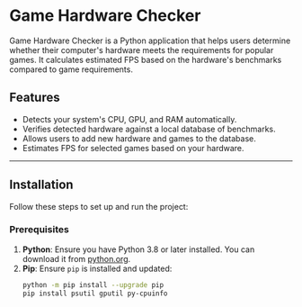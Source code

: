 # Game Hardware Checker

Game Hardware Checker is a Python application that helps users determine whether their computer's hardware meets the requirements for popular games. It calculates estimated FPS based on the hardware's benchmarks compared to game requirements.

## Features

- Detects your system's CPU, GPU, and RAM automatically.
- Verifies detected hardware against a local database of benchmarks.
- Allows users to add new hardware and games to the database.
- Estimates FPS for selected games based on your hardware.

---

## Installation

Follow these steps to set up and run the project:

### Prerequisites

1. **Python**: Ensure you have Python 3.8 or later installed. You can download it from [python.org](https://www.python.org/downloads/).
2. **Pip**: Ensure `pip` is installed and updated:
   ```bash
   python -m pip install --upgrade pip
   pip install psutil gputil py-cpuinfo

